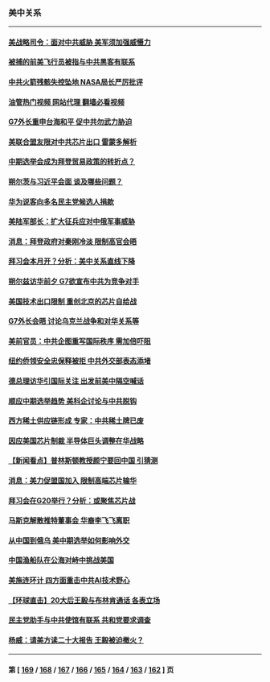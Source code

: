 ### 美中关系
---
#### [美战略司令：面对中共威胁 美军须加强威慑力](../../pages/nf1412576/n13860045.md?11060445) 
#### [被捕的前美飞行员被指与中共黑客有联系](../../pages/nf1412576/n13859958.md?11060445) 
#### [中共火箭残骸失控坠地 NASA局长严厉批评](../../pages/nf1412576/n13859814.md?11060445) 
#### [油管热门视频 网站代理 翻墙必看视频](http://132.145.103.77:81/youtube.html?11060445)
#### [G7外长重申台海和平 促中共勿武力胁迫](../../pages/nf1412576/n13859752.md?11060445) 
#### [美联合盟友限对中共芯片出口 雷蒙多解析](../../pages/nf1412576/n13859663.md?11060445) 
#### [中期选举会成为拜登贸易政策的转折点？](../../pages/nf1412576/n13859073.md?11060445) 
#### [朔尔茨与习近平会面 谈及哪些问题？](../../pages/nf1412576/n13859372.md?11060445) 
#### [华为说客向多名民主党候选人捐款](../../pages/nf1412576/n13859256.md?11060445) 
#### [美陆军部长：扩大征兵应对中俄军事威胁](../../pages/nf1412576/n13859185.md?11060445) 
#### [消息：拜登政府对秦刚冷淡 限制高官会晤](../../pages/nf1412576/n13859038.md?11060445) 
#### [拜习会本月开？分析：美中关系直线下降](../../pages/nf1412576/n13858925.md?11060445) 
#### [朔尔兹访华前夕 G7欲宣布中共为竞争对手](../../pages/nf1412576/n13858624.md?11060445) 
#### [美国技术出口限制 重创北京的芯片自给战](../../pages/nf1412576/n13859009.md?11060445) 
#### [G7外长会晤 讨论乌克兰战争和对华关系等](../../pages/nf1412576/n13858819.md?11060445) 
#### [美前官员：中共企图重写国际秩序 需加倍吓阻](../../pages/nf1412576/n13858655.md?11060445) 
#### [纽约侨领安全忠保释被拒 中共外交部表态添堵](../../pages/nf1412576/n13858406.md?11060445) 
#### [德总理访华引国际关注 出发前美中隔空喊话](../../pages/nf1412576/n13858611.md?11060445) 
#### [顺应中期选举趋势 美科企讨论与中共脱钩](../../pages/nf1412576/n13858233.md?11060445) 
#### [西方稀土供应链形成 专家：中共稀土牌已废](../../pages/nf1412576/n13857670.md?11060445) 
#### [因应美国芯片制裁 半导体巨头调整在华战略](../../pages/nf1412576/n13857608.md?11060445) 
#### [【新闻看点】普林斯顿教授颜宁要回中国 引猜测](../../pages/nf1412576/n13857436.md?11060445) 
#### [消息：美力促盟国加入 限制高端芯片输华](../../pages/nf1412576/n13857530.md?11060445) 
#### [拜习会在G20举行？分析：或聚焦芯片战](../../pages/nf1412576/n13857398.md?11060445) 
#### [马斯克解散推特董事会 华裔李飞飞离职](../../pages/nf1412576/n13857393.md?11060445) 
#### [从中国到俄乌 美中期选举如何影响外交](../../pages/nf1412576/n13857380.md?11060445) 
#### [中国渔船队在公海对峙中挑战美国](../../pages/nf1412576/n13857254.md?11060445) 
#### [美施连环计 四方面重击中共AI技术野心](../../pages/nf1412576/n13856034.md?11060445) 
#### [【环球直击】20大后王毅与布林肯通话 各表立场](../../pages/nf1412576/n13857040.md?11060445) 
#### [民主党助手与中共使馆有联系 共和党要求调查](../../pages/nf1412576/n13856850.md?11060445) 
#### [杨威：请美方读二十大报告 王毅被迫撤火？](../../pages/nf1412576/n13856713.md?11060445) 

---
#### 第 [ [169](./169.md?11060445) / [168](./168.md?11060445) / [167](./167.md?11060445) / [166](./166.md?11060445) / [165](./165.md?11060445) / [164](./164.md?11060445) / [163](./163.md?11060445) / [162](./162.md?11060445) ] 页
